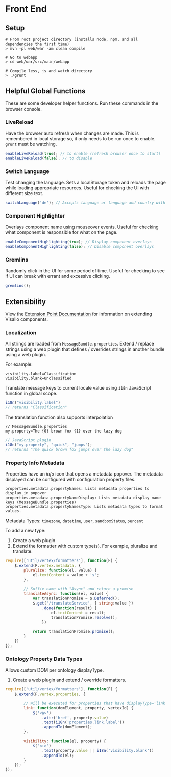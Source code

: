 # Front End

## Setup

    # From root project directory (installs node, npm, and all dependencies the first time)
    > mvn -pl web/war -am clean compile

    # Go to webapp
    > cd web/war/src/main/webapp

    # Compile less, js and watch directory
    > ./grunt

## Helpful Global Functions

These are some developer helper functions. Run these commands in the browser console.

### LiveReload

Have the browser auto refresh when changes are made. This is remembered in local storage so, it only needs to be run once to enable. `grunt` must be watching.

```js
enableLiveReload(true); // to enable (refresh browser once to start)
enableLiveReload(false); // to disable
```

### Switch Language

Test changing the language. Sets a localStorage token and reloads the page while loading appropriate resources. Useful for checking the UI with different size text.

```js
switchLanguage('de'); // Accepts language or language and country with "_". Ex: en_us
```

### Component Highlighter

Overlays component name using mouseover events. Useful for checking what component is responsible for what on the page.

```js
enableComponentHighlighting(true); // Display component overlays
enableComponentHighlighting(false); // Disable component overlays
```

### Gremlins

Randomly click in the UI for some period of time. Useful for checking to see if UI can break with errant and excessive clicking.

```js
gremlins();
```

## Extensibility

View the [Extension Point Documentation](../extension-points/front-end/index.md) for information on extending Visallo components.

### Localization

All strings are loaded from `MessageBundle.properties`. Extend / replace strings using a web plugin that defines / overrides strings in another bundle using a web plugin.

For example:

    visibility.label=Classification
    visibility.blank=Unclassified

Translate message keys to current locale value using `i18n` JavaScript function in global scope.

```js
i18n("visibility.label")
// returns "Classification"
```

The translation function also supports interpolation

    // MessageBundle.properties
    my.property=The {0} brown fox {1} over the lazy dog

```js
// JavaScript plugin
i18n("my.property", "quick", "jumps");
// returns "The quick brown fox jumps over the lazy dog"
```

### Property Info Metadata

Properties have an *info* icon that opens a metadata popover. The metadata displayed can be configured with configuration property files.

    properties.metadata.propertyNames: Lists metadata properties to display in popover
    properties.metadata.propertyNameDisplay: Lists metadata display name keys (MessageBundle.properties)
    properties.metadata.propertyNamesType: Lists metadata types to format values.

Metadata Types: `timezone`, `datetime`, `user`, `sandboxStatus`, `percent`

To add a new type:

1. Create a web plugin
2. Extend the formatter with custom type(s). For example, pluralize and translate. 

```js
require(['util/vertex/formatters'], function(F) {
    $.extend(F.vertex.metadata, {
        pluralize: function(el, value) {
            el.textContent = value + 's';
        },

        // Suffix name with "Async" and return a promise
        translateAsync: function(el, value) {
            var translationPromise = $.Deferred();
            $.get('/translateService', { string:value })
                .done(function(result) {
                    el.textContent = result;
                    translationPromise.resolve();
                })

            return translationPromise.promise();
        }
    })
});
```

### Ontology Property Data Types

Allows custom DOM per ontology displayType.

1. Create a web plugin and extend / override formatters.

```js
require(['util/vertex/formatters'], function(F) {
    $.extend(F.vertex.properties, {

        // Will be executed for properties that have displayType='link'
        link: function(domElement, property, vertexId) {
            $('<a>')
                .attr('href', property.value)
                .text(i18n('properties.link.label'))
                .appendTo(domElement);
        },

        visibility: function(el, property) {
            $('<i>')
                .text(property.value || i18n('visibility.blank'))
                .appendTo(el);
        }
    });
});
```

